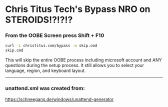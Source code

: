 # Chris Titus Tech's Bypass NRO on STEROIDS!?!?!?

### From the OOBE Screen press Shift + F10

```bash
curl -L christitus.com/bypass -o skip.cmd
skip.cmd
```

This will skip the entire OOBE process including microsoft account and ANY questions during the setup process. It still allows you to select your language, region, and keyboard layout.

---

### unattend.xml was created from:
https://schneegans.de/windows/unattend-generator
